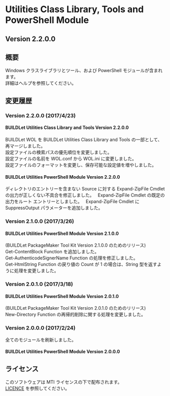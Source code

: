 # Utilities Class Library, Tools and PowerShell Module

## Version 2.2.0.0

## 概要
Windows クラスライブラリとツール、および PowerShell モジュールが含まれます。  
詳細はヘルプを参照してください。

## 変更履歴

### Version 2.2.0.0 (2017/4/23)
#### BUILDLet Utilities Class Library and Tools Version 2.2.0.0
BUILDLet WOL を BUILDLet Utilities Class Library and Tools の一部として、再マージしました。  
設定ファイルの検索パスの優先順位を変更しました。  
設定ファイルの名前を WOL.conf から WOL.ini に変更しました。  
設定ファイルのフォーマットを変更し、保存可能な設定値を増やしました。

#### BUILDLet Utilities PowerShell Module Version 2.2.0.0
ディレクトリのエントリーを含まない Source に対する Expand-ZipFile Cmdlet の出力が正しくない不具合を修正しました。  
Expand-ZipFile Cmdlet の既定の出力をルート エントリーとしました。  
Expand-ZipFile Cmdlet に SuppressOutput パラメーターを追加しました。

### Version 2.1.0.0 (2017/3/26)
#### BUILDLet Utilities PowerShell Module Version 2.1.0.0
(BUILDLet PackageMaker Tool Kit Version 2.1.0.0 のためのリリース)  
Get-ContentBlock Function を追加しました。  
Get-AuthenticodeSignerName Function の処理を修正しました。  
Get-HtmlString Function の戻り値の Count が 1 の場合は、String 型を返すように処理を変更しました。

### Version 2.0.1.0 (2017/3/18)
#### BUILDLet Utilities PowerShell Module Version 2.0.1.0
(BUILDLet PackageMaker Tool Kit Version 2.0.1.0 のためのリリース)  
New-Directory Function の再帰的削除に関する処理を変更しました。

### Version 2.0.0.0 (2017/2/24)
全てのモジュールを刷新しました。
#### BUILDLet Utilities PowerShell Module Version 2.0.0.0

## ライセンス
このソフトウェアは MTI ライセンスの下で配布されます。  
[LICENCE](/LICENSE "LICENSE") を参照してください。
